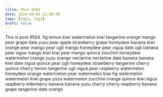 ```yaml
---
title: Post 6504
date: 2024-09-01 12:00:00
tags: [tag1, tag2]
draft: false
---
```

This is post 6504.
fig
lemon
kiwi
watermelon
kiwi
tangerine
orange
mango
pear
grape
date
yuzu
pear
apple
strawberry
grape
honeydew
banana
kiwi
orange
pear
mango
pear
ugli
mango
honeydew
pear
xigua
date
ugli
banana
pear
xigua
mango
kiwi
kiwi
pear
mango
quince
zucchini
honeydew
watermelon
orange
yuzu
orange
nectarine
nectarine
date
banana
banana
kiwi
date
xigua
quince
pear
ugli
honeydew
strawberry
tangerine
cherry
quince
cherry
lemon
tangerine
ugli
xigua
pear
raspberry
watermelon
honeydew
orange
watermelon
pear
watermelon
kiwi
fig
watermelon
watermelon
kiwi
grape
yuzu
watermelon
zucchini
orange
quince
kiwi
xigua
raspberry
elderberry
banana
banana
yuzu
cherry
cherry
raspberry
banana
grape
tangerine
date
orange
